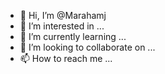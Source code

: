 - 👋 Hi, I’m @Marahamj
- 👀 I’m interested in ...
- 🌱 I’m currently learning ...
- 💞️ I’m looking to collaborate on ...
- 📫 How to reach me ...

<!---
Marahamj/Marahamj is a ✨ special ✨ repository because its `README.md` (this file) appears on your GitHub profile.
You can click the Preview link to take a look at your changes.
--->
